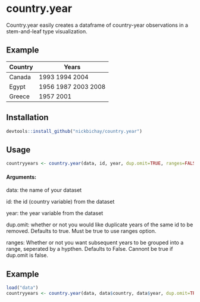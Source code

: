 # country.year


Country.year easily creates a dataframe of country-year observations in a stem-and-leaf type visualization. 



## Example


|Country | Years
| ------ | -----|
|Canada | 1993 1994 2004|
|Egypt | 1956 1987 2003 2008 |
|Greece | 1957 2001|



## Installation

```R
devtools::install_github("nickbichay/country.year")
```


## Usage

```R
countryyears <- country.year(data, id, year, dup.omit=TRUE, ranges=FALSE)
```

#### Arguments:

data: the name of your dataset

id: the id (country variable) from the dataset

year: the year variable from the dataset

dup.omit: whether or not you would like duplicate years of the same id to be removed. Defaults to true. Must be true to use ranges option.

ranges: Whether or not you want subsequent years to be grouped into a range, seperated by a hypthen. Defaults to False. Cannont be true if dup.omit is false.



## Example

```R
load("data")
countryyears <- country.year(data, data$country, data$year, dup.omit=TRUE, ranges=TRUE)
```

